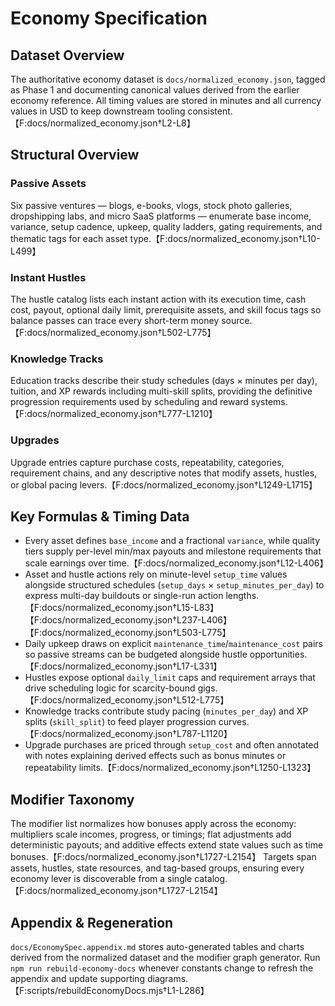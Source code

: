 # Economy Specification

## Dataset Overview
The authoritative economy dataset is `docs/normalized_economy.json`, tagged as Phase 1 and documenting canonical values derived from the earlier economy reference. All timing values are stored in minutes and all currency values in USD to keep downstream tooling consistent.【F:docs/normalized_economy.json†L2-L8】

## Structural Overview
### Passive Assets
Six passive ventures — blogs, e-books, vlogs, stock photo galleries, dropshipping labs, and micro SaaS platforms — enumerate base income, variance, setup cadence, upkeep, quality ladders, gating requirements, and thematic tags for each asset type.【F:docs/normalized_economy.json†L10-L499】

### Instant Hustles
The hustle catalog lists each instant action with its execution time, cash cost, payout, optional daily limit, prerequisite assets, and skill focus tags so balance passes can trace every short-term money source.【F:docs/normalized_economy.json†L502-L775】

### Knowledge Tracks
Education tracks describe their study schedules (days × minutes per day), tuition, and XP rewards including multi-skill splits, providing the definitive progression requirements used by scheduling and reward systems.【F:docs/normalized_economy.json†L777-L1210】

### Upgrades
Upgrade entries capture purchase costs, repeatability, categories, requirement chains, and any descriptive notes that modify assets, hustles, or global pacing levers.【F:docs/normalized_economy.json†L1249-L1715】

## Key Formulas & Timing Data
- Every asset defines `base_income` and a fractional `variance`, while quality tiers supply per-level min/max payouts and milestone requirements that scale earnings over time.【F:docs/normalized_economy.json†L12-L406】
- Asset and hustle actions rely on minute-level `setup_time` values alongside structured schedules (`setup_days` × `setup_minutes_per_day`) to express multi-day buildouts or single-run action lengths.【F:docs/normalized_economy.json†L15-L83】【F:docs/normalized_economy.json†L237-L406】【F:docs/normalized_economy.json†L503-L775】
- Daily upkeep draws on explicit `maintenance_time`/`maintenance_cost` pairs so passive streams can be budgeted alongside hustle opportunities.【F:docs/normalized_economy.json†L17-L331】
- Hustles expose optional `daily_limit` caps and requirement arrays that drive scheduling logic for scarcity-bound gigs.【F:docs/normalized_economy.json†L512-L775】
- Knowledge tracks contribute study pacing (`minutes_per_day`) and XP splits (`skill_split`) to feed player progression curves.【F:docs/normalized_economy.json†L787-L1120】
- Upgrade purchases are priced through `setup_cost` and often annotated with notes explaining derived effects such as bonus minutes or repeatability limits.【F:docs/normalized_economy.json†L1250-L1323】

## Modifier Taxonomy
The modifier list normalizes how bonuses apply across the economy: multipliers scale incomes, progress, or timings; flat adjustments add deterministic payouts; and additive effects extend state values such as time bonuses.【F:docs/normalized_economy.json†L1727-L2154】 Targets span assets, hustles, state resources, and tag-based groups, ensuring every economy lever is discoverable from a single catalog.【F:docs/normalized_economy.json†L1727-L2154】

## Appendix & Regeneration
`docs/EconomySpec.appendix.md` stores auto-generated tables and charts derived from the normalized dataset and the modifier graph generator. Run `npm run rebuild-economy-docs` whenever constants change to refresh the appendix and update supporting diagrams.【F:scripts/rebuildEconomyDocs.mjs†L1-L286】
